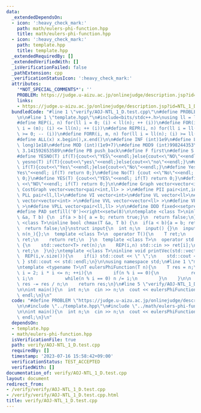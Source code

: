 ```yaml
---
data:
  _extendedDependsOn:
  - icon: ':heavy_check_mark:'
    path: math/eulers-phi-function.hpp
    title: math/eulers-phi-function.hpp
  - icon: ':heavy_check_mark:'
    path: template.hpp
    title: template.hpp
  _extendedRequiredBy: []
  _extendedVerifiedWith: []
  _isVerificationFailed: false
  _pathExtension: cpp
  _verificationStatusIcon: ':heavy_check_mark:'
  attributes:
    '*NOT_SPECIAL_COMMENTS*': ''
    PROBLEM: https://judge.u-aizu.ac.jp/onlinejudge/description.jsp?id=NTL_1_D
    links:
    - https://judge.u-aizu.ac.jp/onlinejudge/description.jsp?id=NTL_1_D
  bundledCode: "#line 1 \"verify/AOJ-NTL_1_D.test.cpp\"\n#define PROBLEM \"https://judge.u-aizu.ac.jp/onlinejudge/description.jsp?id=NTL_1_D\"\
    \n\n#line 1 \"template.hpp\"\n#include<bits/stdc++.h>\nusing ll = long long;\n\
    #define REP(i, n) for(ll i = 0; (i) < ll(n); ++ (i))\n#define FOR(i, m, n) for(ll\
    \ i = (m); (i) <= ll(n); ++ (i))\n#define REPR(i, n) for(ll i = ll(n) - 1; (i)\
    \ >= 0; -- (i))\n#define FORR(i, m, n) for(ll i = ll(n); (i) >= ll(m); -- (i))\n\
    #define ALL(x) x.begin(),x.end()\n\n#define INF (int)1e9\n#define LLINF (long\
    \ long)1e18\n#define MOD (int)(1e9+7)\n#define MOD9 (int)998244353\n#define PI\
    \ 3.141592653589\n#define PB push_back\n#define F first\n#define S second\n\n\
    #define YESNO(T) if(T){cout<<\"YES\"<<endl;}else{cout<<\"NO\"<<endl;}\n#define\
    \ yesno(T) if(T){cout<<\"yes\"<<endl;}else{cout<<\"no\"<<endl;}\n#define YesNo(T)\
    \ if(T){cout<<\"Yes\"<<endl;}else{cout<<\"No\"<<endl;}\n#define Yes(T) {cout<<\"\
    Yes\"<<endl; if(T) return 0;}\n#define No(T) {cout <<\"No\"<<endl; if(T) return\
    \ 0;}\n#define YES(T) {cout<<\"YES\"<<endl; if(T) return 0;}\n#define NO(T) {cout\
    \ <<\"NO\"<<endl; if(T) return 0;}\n\n#define Graph vector<vector<int> >\n#define\
    \ CostGraph vector<vector<pair<int,ll> > >\n#define PII pair<int,int>\n#define\
    \ PLL pair<ll,ll>\n#define VI vector<int>\n#define VL vector<ll>\n#define VVI\
    \ vector<vector<int> >\n#define VVL vector<vector<ll> >\n#define VPII vector<pair<int,int>\
    \ >\n#define VPLL vector<pair<ll,ll> >\n\n#define DDD fixed<<setprecision(10)\n\
    #define PAD setfill('0')<<right<<setw(8)\n\ntemplate <class T>\ninline bool chmin(T\
    \ &a, T b) {\n  if(a > b){ a = b; return true;}\n  return false;\n}\ntemplate\
    \ <class T>\ninline bool chmax(T &a, T b) {\n  if(a < b){a = b; return true;}\n\
    \  return false;\n}\nstruct input{\n  int n;\n  input() {}\n  input(int n_) :\
    \ n(n_){};\n  template <class T>\n  operator T(){\n    T ret;\n    std::cin >>\
    \ ret;\n    return ret;\n  }\n  template <class T>\n  operator std::vector<T>()\
    \ {\n    std::vector<T> ret(n);\n    REP(i,n) std::cin >> ret[i];\n    return\
    \ ret;\n  }\n};\ntemplate <class T>\ninline void printVec(std::vector<T> v){\n\
    \  REP(i,v.size()){\n    if(i) std::cout << \" \";\n    std::cout << v[i];\n \
    \ } std::cout << std::endl;\n}\n\nusing namespace std;\n#line 1 \"math/eulers-phi-function.hpp\"\
    \ntemplate <typename T>\nT eulersPhiFunction(T n){\n    T res = n;\n    for(T\
    \ i = 2; i * i <= n; ++i){\n        if(n % i == 0){\n            res -= res /\
    \ i;\n            while(n % i == 0) n /= i;\n        }\n    }\n\n    if(n > 1)\
    \ res -= res / n;\n    return res;\n}\n#line 5 \"verify/AOJ-NTL_1_D.test.cpp\"\
    \n\nint main(){\n  int n;\n  cin >> n;\n  cout << eulersPhiFunction<int>(n) <<\
    \ endl;\n}\n"
  code: "#define PROBLEM \"https://judge.u-aizu.ac.jp/onlinejudge/description.jsp?id=NTL_1_D\"\
    \n\n#include \"../template.hpp\"\n#include \"../math/eulers-phi-function.hpp\"\
    \n\nint main(){\n  int n;\n  cin >> n;\n  cout << eulersPhiFunction<int>(n) <<\
    \ endl;\n}\n"
  dependsOn:
  - template.hpp
  - math/eulers-phi-function.hpp
  isVerificationFile: true
  path: verify/AOJ-NTL_1_D.test.cpp
  requiredBy: []
  timestamp: '2023-07-16 15:58:42+09:00'
  verificationStatus: TEST_ACCEPTED
  verifiedWith: []
documentation_of: verify/AOJ-NTL_1_D.test.cpp
layout: document
redirect_from:
- /verify/verify/AOJ-NTL_1_D.test.cpp
- /verify/verify/AOJ-NTL_1_D.test.cpp.html
title: verify/AOJ-NTL_1_D.test.cpp
---
```

